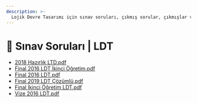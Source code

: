```yaml
---
description: >-
  Lojik Devre Tasarımı için sınav soruları, çıkmış sorular, çıkmışlar veya önceki senelerde çıkan sorular
---
```


# 📃 Sınav Soruları \| LDT

<!--YPackage.YGitbookIntegration-tarafından-otomatik-oluşturulmuştur-->

- [2018 Hazırlık LTD.pdf](2018%20Haz%C4%B1rl%C4%B1k%20LTD.pdf)
- [Final 2016 LDT İkinci Öğretim.pdf](Final%202016%20LDT%20%C4%B0kinci%20%C3%96%C4%9Fretim.pdf)
- [Final 2016 LDT.pdf](Final%202016%20LDT.pdf)
- [Final 2019 LDT Çözümlü.pdf](Final%202019%20LDT%20%C3%87%C3%B6z%C3%BCml%C3%BC.pdf)
- [Final İkinci Öğretim LDT.pdf](Final%20%C4%B0kinci%20%C3%96%C4%9Fretim%20LDT.pdf)
- [Vize 2016 LDT.pdf](Vize%202016%20LDT.pdf)

<!--YPackage.YGitbookIntegration-tarafından-otomatik-oluşturulmuştur-->
